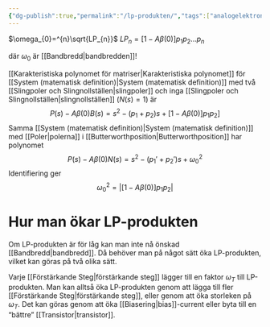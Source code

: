 ```yaml
---
{"dg-publish":true,"permalink":"/lp-produkten/","tags":["analogelektronik"]}
---
```



$\omega_{0}=^{n}\sqrt{LP_{n}}$ 
$LP_{n}=[1-A \beta(0)]p_{1}p_{2}...p_{n}$

där $\omega_{0}$ är [[Bandbredd\|bandbredden]]!

[[Karakteristiska polynomet för matriser\|Karakteristiska polynomet]] för [[System (matematisk definition)\|System (matematisk definition)]] med två [[Slingpoler och Slingnollställen\|slingpoler]] och inga [[Slingpoler och Slingnollställen\|slingnollställen]] $(N(s)=1)$ är
$$P(s)-A \beta(0)B(s) =s^{2}-(p_{1}+p_{2})s+[1-A \beta(0)]p_{1}p_{2}]$$
Samma [[System (matematisk definition)\|System (matematisk definition)]] med [[Poler\|polerna]] i [[Butterworthposition\|Butterworthposition]] har polynomet
$$P(s)-A \beta(0)N(s)=s^{2}-(p_{1}'+p_{2}')s+\omega_{0}^{2}$$
Identifiering ger 
$$\omega_{0}^{2}=\left|[1-A \beta(0)]p_{1}p_{2}\right|$$

# Hur man ökar LP-produkten
Om LP-produkten är för låg kan man inte nå önskad [[Bandbredd\|bandbredd]]. Då behöver man på något sätt öka LP-produkten, vilket kan göras på två olika sätt.

Varje [[Förstärkande Steg\|förstärkande steg]] lägger till en faktor $\omega_{T}$ till LP-produkten. Man kan alltså öka LP-produkten genom att lägga till fler [[Förstärkande Steg\|förstärkande steg]], eller genom att öka storleken på $\omega_{T}$. Det kan göras genom att öka [[Biasering\|bias]]-current eller byta till en “bättre” [[Transistor\|transistor]].

